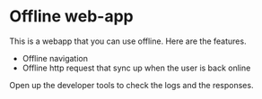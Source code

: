 # Offline web-app
This is a webapp that you can use offline. Here are the features.
- Offline navigation
- Offline http request that sync up when the user is back online

Open up the developer tools to check the logs and the responses.
